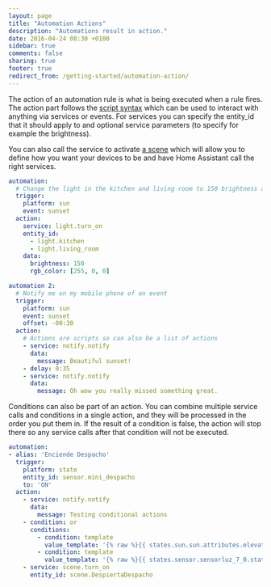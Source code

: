 ```yaml
---
layout: page
title: "Automation Actions"
description: "Automations result in action."
date: 2016-04-24 08:30 +0100
sidebar: true
comments: false
sharing: true
footer: true
redirect_from: /getting-started/automation-action/
---
```


The action of an automation rule is what is being executed when a rule fires. The action part follows the [script syntax](/docs/scripts/) which can be used to interact with anything via services or events. For services you can specify the entity_id that it should apply to and optional service parameters (to specify for example the brightness).

You can also call the service to activate [a scene](/components/scene/) which will allow you to define how you want your devices to be and have Home Assistant call the right services.

```yaml
automation:
  # Change the light in the kitchen and living room to 150 brightness and color red.
  trigger:
    platform: sun
    event: sunset
  action:
    service: light.turn_on
    entity_id:
      - light.kitchen
      - light.living_room
    data:
      brightness: 150
      rgb_color: [255, 0, 0]

automation 2:
  # Notify me on my mobile phone of an event
  trigger:
    platform: sun
    event: sunset
    offset: -00:30
  action:
    # Actions are scripts so can also be a list of actions
    - service: notify.notify
      data:
        message: Beautiful sunset!
    - delay: 0:35
    - service: notify.notify
      data:
        message: Oh wow you really missed something great.
```

Conditions can also be part of an action. You can combine multiple service calls and conditions in a single action, and they will be processed in the order you put them in. If the result of a condition is false, the action will stop there so any service calls after that condition will not be executed.

```yaml
automation:
- alias: 'Enciende Despacho'
  trigger:
    platform: state
    entity_id: sensor.mini_despacho
    to: 'ON'
  action:
    - service: notify.notify
      data:
        message: Testing conditional actions
    - condition: or
      conditions:
        - condition: template
          value_template: '{% raw %}{{ states.sun.sun.attributes.elevation < 4 }}{% endraw %}'
        - condition: template
          value_template: '{% raw %}{{ states.sensor.sensorluz_7_0.state < 10 }}{% endraw %}'
    - service: scene.turn_on
      entity_id: scene.DespiertaDespacho
```
